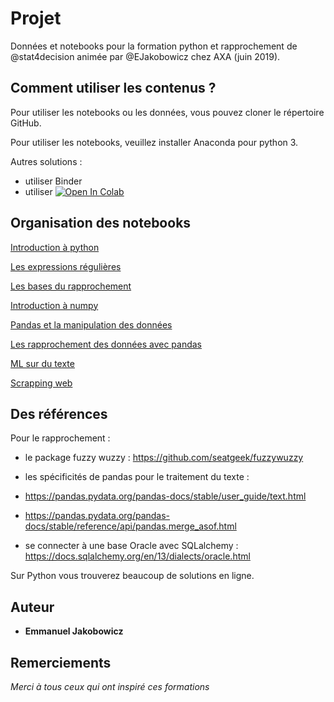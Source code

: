# Projet

Données et notebooks pour la formation python et rapprochement de @stat4decision animée par @EJakobowicz chez AXA (juin 2019).

## Comment utiliser les contenus ?

Pour utiliser les notebooks ou les données, vous pouvez cloner le répertoire GitHub.

Pour utiliser les notebooks, veuillez installer Anaconda pour python 3.

Autres solutions :
- utiliser Binder
- utiliser [![Open In Colab](https://colab.research.google.com/assets/colab-badge.svg)](https://colab.research.google.com/github/stat4decision/python-axa-juin2019)


## Organisation des notebooks

[Introduction à python](/03_bases_python.ipynb)

[Les expressions régulières](/04_expressions_regulieres.ipynb)

[Les bases du rapprochement](/05_rapprochement.ipynb)

[Introduction à numpy](/06_numpy.ipynb)

[Pandas et la manipulation des données](/07_pandas.ipynb)

[Les rapprochement des données avec pandas](/08_rapprochement2.ipynb)

[ML sur du texte](/08a_Analyse_textuelle.ipynb)

[Scrapping web](/08b_scrapping_web.ipynb)

## Des références

Pour le rapprochement :

- le package fuzzy wuzzy : https://github.com/seatgeek/fuzzywuzzy
- les spécificités de pandas pour le traitement du texte :

 - https://pandas.pydata.org/pandas-docs/stable/user_guide/text.html
 - https://pandas.pydata.org/pandas-docs/stable/reference/api/pandas.merge_asof.html
 
- se connecter à une base Oracle avec SQLalchemy : https://docs.sqlalchemy.org/en/13/dialects/oracle.html

Sur Python vous trouverez beaucoup de solutions en ligne.

## Auteur

* **Emmanuel Jakobowicz**

## Remerciements

*Merci à tous ceux qui ont inspiré ces formations*
